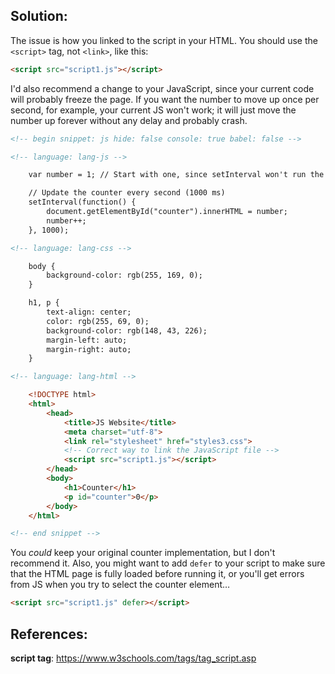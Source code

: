 ## Solution:

The issue is how you linked to the script in your HTML. You should use the `<script>` tag, not `<link>`, like this:

```html
<script src="script1.js"></script>
```

I'd also recommend a change to your JavaScript, since your current code will probably freeze the page. If you want the number to move up once per second, for example, your current JS won't work; it will just move the number up forever without any delay and probably crash.

```html
<!-- begin snippet: js hide: false console: true babel: false -->

<!-- language: lang-js -->

    var number = 1; // Start with one, since setInterval won't run the code initially but waits until the first second has passed

    // Update the counter every second (1000 ms)
    setInterval(function() {
        document.getElementById("counter").innerHTML = number;
        number++;
    }, 1000);

<!-- language: lang-css -->

    body {
        background-color: rgb(255, 169, 0);
    }

    h1, p {
        text-align: center;
        color: rgb(255, 69, 0);
        background-color: rgb(148, 43, 226);
        margin-left: auto;
        margin-right: auto;
    }

<!-- language: lang-html -->

    <!DOCTYPE html>
    <html>
        <head>
            <title>JS Website</title>
            <meta charset="utf-8">
            <link rel="stylesheet" href="styles3.css">
            <!-- Correct way to link the JavaScript file -->
            <script src="script1.js"></script>
        </head>
        <body>
            <h1>Counter</h1>
            <p id="counter">0</p>
        </body>
    </html>

<!-- end snippet -->
```

You _could_ keep your original counter implementation, but I don't recommend it. Also, you might want to add `defer` to your script to make sure that the HTML page is fully loaded before running it, or you'll get errors from JS when you try to select the counter element…

```html
<script src="script1.js" defer></script>
```

## References:

**script tag**: https://www.w3schools.com/tags/tag_script.asp
